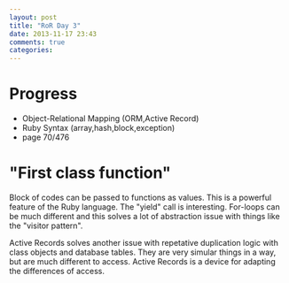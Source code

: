 ```yaml
---
layout: post
title: "RoR Day 3"
date: 2013-11-17 23:43
comments: true
categories: 
---
```


Progress
=
- Object-Relational Mapping (ORM,Active Record)
- Ruby Syntax (array,hash,block,exception)
- page 70/476

"First class function"
=

Block of codes can be passed to functions as values.
This is a powerful feature of the Ruby language.
The "yield" call is interesting.  For-loops can be
much different and this solves a lot of abstraction
issue with things like the "visitor pattern".

Active Records solves another issue with repetative 
duplication logic with class objects and database
tables. They are very simular things in a way, but
are much different to access. Active Records is a
device for adapting the differences of access.


